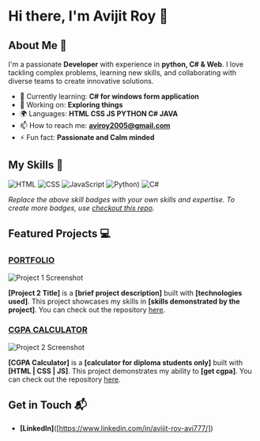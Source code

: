 # Hi there, I'm Avijit Roy 👋

## About Me 🚀

I'm a passionate **Developer** with experience in **python, C# & Web**. I love tackling complex problems, learning new skills, and collaborating with diverse teams to create innovative solutions.

- 🌱 Currently learning: **C# for windows form application**
- 🔭 Working on: **Exploring things**
- 🌍 Languages: **HTML CSS JS PYTHON C# JAVA**
- 📫 How to reach me: **aviroy2005@gmail.com**
- ⚡ Fun fact: **Passionate and Calm minded**

## My Skills 🧠

![HTML](https://img.shields.io/badge/-HTML-E34F26?style=flat-square&logo=html5&logoColor=white)
![CSS](https://img.shields.io/badge/-CSS-1572B6?style=flat-square&logo=css3&logoColor=white)
![JavaScript](https://img.shields.io/badge/-JavaScript-F7DF1E?style=flat-square&logo=javascript&logoColor=black)
![Python](https://img.shields.io/badge/Python-FFD43B?style=for-the-badge&logo=python&logoColor=blue))
![C#](https://img.shields.io/badge/C%23-239120?style=for-the-badge&logo=csharp&logoColor=white)

*Replace the above skill badges with your own skills and expertise. To create more badges, use [checkout this repo](https://github.com/alexandresanlim/Badges4-README.md-Profile).*

## Featured Projects 💻

### [PORTFOLIO]([project_1_link](https://royavi21.github.io/Avijit_Portfolio/))

![Project 1 Screenshot](project_1_screenshot_url)

**[Project 2 Title]** is a **[brief project description]** built with **[technologies used]**. This project showcases my skills in **[skills demonstrated by the project]**. You can check out the repository [here](project_2_repository_link).


### [CGPA CALCULATOR](https://royavi21.github.io/Diploma_CGPA_Calculator/)

![Project 2 Screenshot](project_2_screenshot_url)

**[CGPA Calculator]** is a **[calculator for diploma students only]** built with **[HTML | CSS | JS]**. This project demonstrates my ability to **[get cgpa]**. You can check out the repository [here](https://royavi21.github.io/Diploma_CGPA_Calculator/).


## Get in Touch 📬

- **[LinkedIn]**([https://www.linkedin.com/in/avijit-roy-avi777/])



